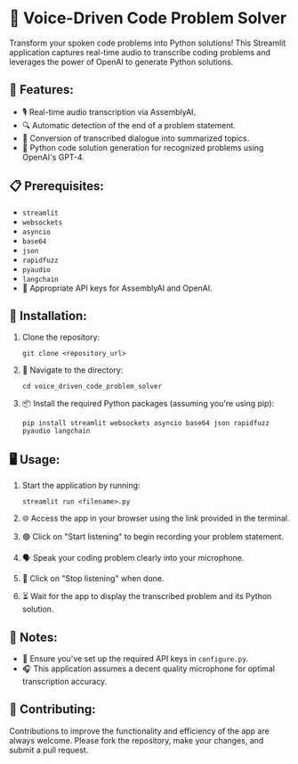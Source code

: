 # 🎤 Voice-Driven Code Problem Solver

Transform your spoken code problems into Python solutions! This Streamlit application captures real-time audio to transcribe coding problems and leverages the power of OpenAI to generate Python solutions.

## 🌟 Features:
- 🎙️ Real-time audio transcription via AssemblyAI.
- 🔍 Automatic detection of the end of a problem statement.
- 📝 Conversion of transcribed dialogue into summarized topics.
- 🐍 Python code solution generation for recognized problems using OpenAI's GPT-4.

## 📋 Prerequisites:
- `streamlit`
- `websockets`
- `asyncio`
- `base64`
- `json`
- `rapidfuzz`
- `pyaudio`
- `langchain`
- 🔑 Appropriate API keys for AssemblyAI and OpenAI.

## 🚀 Installation:
1. Clone the repository:
   ```
   git clone <repository_url>
   ```

2. 📂 Navigate to the directory:
   ```
   cd voice_driven_code_problem_solver
   ```

3. 📦 Install the required Python packages (assuming you're using pip):
   ```
   pip install streamlit websockets asyncio base64 json rapidfuzz pyaudio langchain
   ```

## 🖥️ Usage:
1. Start the application by running:
   ```
   streamlit run <filename>.py
   ```

2. 🌐 Access the app in your browser using the link provided in the terminal.

3. 🟢 Click on "Start listening" to begin recording your problem statement.

4. 🗣️ Speak your coding problem clearly into your microphone.

5. 🔴 Click on "Stop listening" when done.

6. ⏳ Wait for the app to display the transcribed problem and its Python solution.

## 📌 Notes:
- 🔐 Ensure you've set up the required API keys in `configure.py`.
- 🎧 This application assumes a decent quality microphone for optimal transcription accuracy.

## 🤝 Contributing:
Contributions to improve the functionality and efficiency of the app are always welcome. Please fork the repository, make your changes, and submit a pull request.
